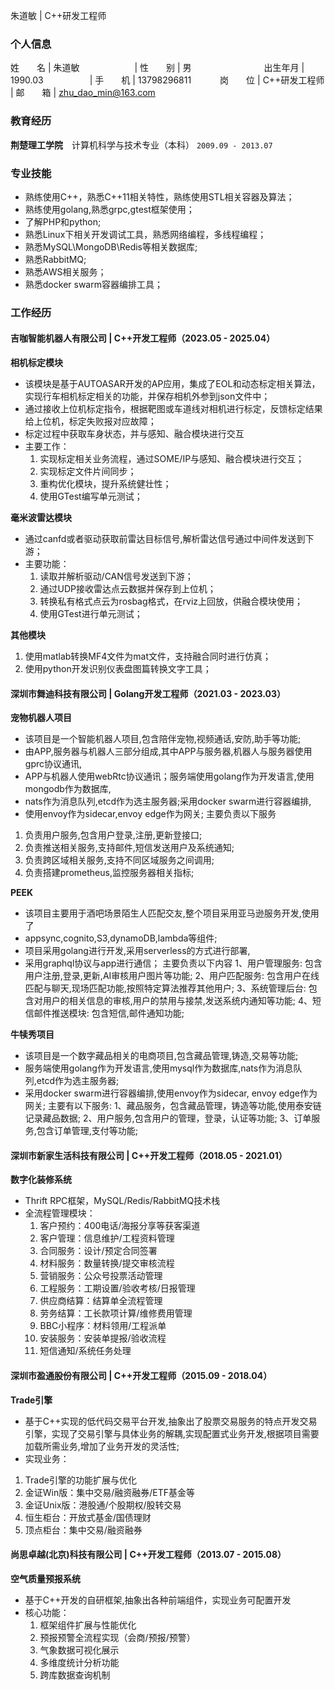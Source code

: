 朱道敏 | C++研发工程师

### 个人信息 
姓　　名 | 朱道敏　　　　　　 | 性　　别 | 男　　　　　　　　
出生年月 | 1990.03　　　　　 | 手　　机 | 13798296811　　　 
岗　　位 | C++研发工程师　　 | 邮　　箱 | zhu_dao_min@163.com 

### 教育经历

**荆楚理工学院**　计算机科学与技术专业（本科）  `2009.09 - 2013.07`
### 专业技能
- 熟练使用C++，熟悉C++11相关特性，熟练使用STL相关容器及算法；
- 熟练使用golang,熟悉grpc,gtest框架使用；
- 了解PHP和python;
- 熟悉Linux下相关开发调试工具，熟悉网络编程，多线程编程；
- 熟悉MySQL\MongoDB\Redis等相关数据库;
- 熟悉RabbitMQ;
- 熟悉AWS相关服务；
- 熟悉docker swarm容器编排工具；

### 工作经历
#### 吉咖智能机器人有限公司 | C++开发工程师（2023.05 - 2025.04）
**相机标定模块**  
- 该模块是基于AUTOASAR开发的AP应用，集成了EOL和动态标定相关算法，实现行车相机标定相关的功能，并保存相机外参到json文件中；
- 通过接收上位机标定指令，根据靶图或车道线对相机进行标定，反馈标定结果给上位机，标定失败报对应故障；  
- 标定过程中获取车身状态，并与感知、融合模块进行交互  
- 主要工作：  
  1. 实现标定相关业务流程，通过SOME/IP与感知、融合模块进行交互；
  2. 实现标定文件片间同步；
  3. 重构优化模块，提升系统健壮性；  
  4. 使用GTest编写单元测试；

**毫米波雷达模块**  
- 通过canfd或者驱动获取前雷达目标信号,解析雷达信号通过中间件发送到下游；  
- 主要功能：  
  1. 读取并解析驱动/CAN信号发送到下游；  
  2. 通过UDP接收雷达点云数据并保存到上位机；  
  3. 转换私有格式点云为rosbag格式，在rviz上回放，供融合模块使用；  
  4. 使用GTest进行单元测试；

**其他模块**
  1. 使用matlab转换MF4文件为mat文件，支持融合同时进行仿真；
  2. 使用python开发识别仪表盘图篇转换文字工具；


#### 深圳市舞迪科技有限公司 | Golang开发工程师（2021.03 - 2023.03）
**宠物机器人项目**  
- 该项目是一个智能机器人项目,包含陪伴宠物,视频通话,安防,助手等功能;
- 由APP,服务器与机器人三部分组成,其中APP与服务器,机器人与服务器使用gprc协议通讯,
- APP与机器人使用webRtc协议通讯；服务端使用golang作为开发语言,使用mongodb作为数据库,
- nats作为消息队列,etcd作为选主服务器;采用docker swarm进行容器编排,
- 使用envoy作为sidecar,envoy edge作为网关;
主要负责以下服务
1. 负责用户服务,包含用户登录,注册,更新登接口;
2. 负责推送相关服务,支持邮件,短信发送用户及系统通知;
3. 负责跨区域相关服务,支持不同区域服务之间调用;
4. 负责搭建prometheus,监控服务器相关指标;


**PEEK**
- 该项目主要用于酒吧场景陌生人匹配交友,整个项目采用亚马逊服务开发,使用了
- appsync,cognito,S3,dynamoDB,lambda等组件;
- 项目采用golang进行开发,采用serverless的方式进行部署,
- 采用graphql协议与app进行通信；
主要负责以下内容
1、用户管理服务: 包含用户注册,登录,更新,AI审核用户图片等功能;
2、用户匹配服务: 包含用户在线匹配与聊天,现场匹配功能,按照特定算法推荐其他用户;
3、系统管理后台: 包含对用户的相关信息的审核,用户的禁用与接禁,发送系统内通知等功能;
4、短信邮件推送模块: 包含短信,邮件通知功能;


**牛犊秀项目**
- 该项目是一个数字藏品相关的电商项目,包含藏品管理,铸造,交易等功能;
- 服务端使用golang作为开发语言,使用mysql作为数据库,nats作为消息队列,etcd作为选主服务器;
- 采用docker swarm进行容器编排,使用envoy作为sidecar, envoy edge作为网关;
主要有以下服务:
1、藏品服务，包含藏品管理，铸造等功能,使用泰安链记录藏品数据;
2、用户服务,包含用户的管理，登录，认证等功能;
3、订单服务,包含订单管理,支付等功能;


#### 深圳市新家生活科技有限公司 | C++开发工程师（2018.05 - 2021.01）
**数字化装修系统**  
- Thrift RPC框架，MySQL/Redis/RabbitMQ技术栈  
- 全流程管理模块：  
  1. 客户预约：400电话/海报分享等获客渠道  
  2. 客户管理：信息维护/工程资料管理  
  3. 合同服务：设计/预定合同签署  
  4. 材料服务：数量转换/提交审核流程  
  5. 营销服务：公众号投票活动管理  
  6. 工程服务：工期设置/验收考核/日报管理  
  7. 供应商结算：结算单全流程管理  
  8. 劳务结算：工长款项计算/维修费用管理  
  9. BBC小程序：材料领用/工程派单  
  10. 安装服务：安装单提报/验收流程  
  11. 短信通知/系统任务处理  


#### 深圳市盈通股份有限公司 | C++开发工程师（2015.09 - 2018.04）
**Trade引擎**  
- 基于C++实现的低代码交易平台开发,抽象出了股票交易服务的特点开发交易引擎，实现了交易引擎与具体业务的解耦,实现配置式业务开发,根据项目需要加载所需业务,增加了业务开发的灵活性;
- 实现业务： 
1. Trade引擎的功能扩展与优化
  2. 金证Win版：集中交易/融资融券/ETF基金等  
  3. 金证Unix版：港股通/个股期权/股转交易  
  4. 恒生柜台：开放式基金/国债理财  
  5. 顶点柜台：集中交易/融资融券  

#### 尚思卓越(北京)科技有限公司 | C++开发工程师（2013.07 - 2015.08）
**空气质量预报系统**  
 - 基于C++开发的自研框架,抽象出各种前端组件，实现业务可配置开发
- 核心功能：  
  1. 框架组件扩展与性能优化  
  2. 预报预警全流程实现（会商/预报/预警）  
  3. 气象数据可视化展示  
  4. 多维度统计分析功能  
  5. 跨库数据查询机制  
